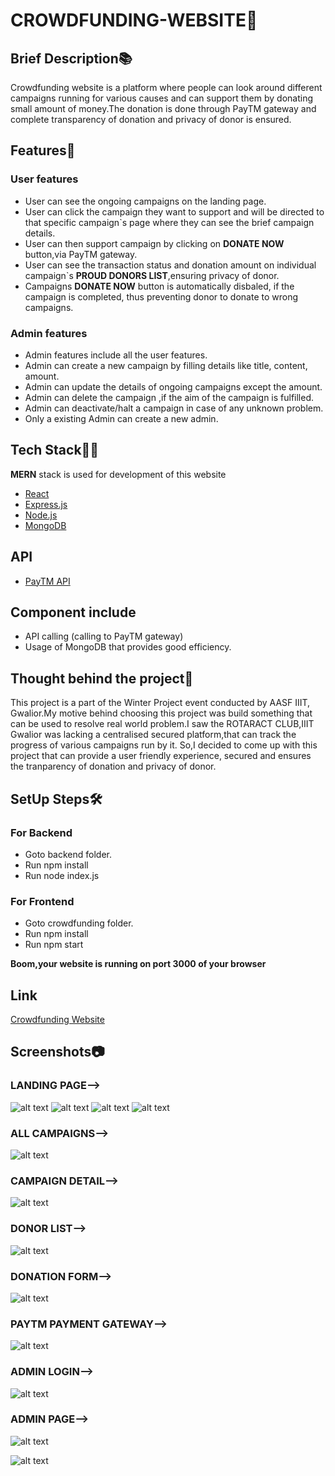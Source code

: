 # CROWDFUNDING-WEBSITE🤝 

## Brief Description📚
Crowdfunding website is a platform where people can look around different campaigns running for various causes and can support them by donating small amount of money.The donation is done through PayTM gateway
and complete transparency of donation and privacy of donor is ensured.

## Features🌟 

### User features

* User can see the ongoing campaigns on the landing page.
* User can click the campaign they want to support and will be directed to that specific campaign`s page where they can see the brief campaign details.
* User can then support campaign by clicking on **DONATE NOW** button,via PayTM gateway.
* User can see the transaction status and donation amount on individual campaign`s **PROUD DONORS LIST**,ensuring privacy of donor.
* Campaigns **DONATE NOW** button is automatically disbaled, if the campaign is completed, thus preventing donor to donate to wrong campaigns. 

### Admin features

* Admin features include all the user features.
* Admin can create a new campaign by filling details like title, content, amount.
* Admin can update the details of ongoing campaigns except the amount.
* Admin can delete the campaign ,if the aim of the campaign is fulfilled.
* Admin can deactivate/halt a campaign in case of any unknown problem.
* Only a existing Admin can create a new admin.

## Tech Stack👨‍💻

**MERN** stack is used for development of this website

* [React](https://reactjs.org/)
* [Express.js](https://expressjs.com/)
* [Node.js](https://nodejs.org/en/)
* [MongoDB](https://www.mongodb.com/)

## API

* [PayTM API](https://developer.paytm.com/)

## Component include

* API calling (calling to PayTM gateway)
* Usage of MongoDB that provides good efficiency.

## Thought behind the project🔮

This project is a part of the Winter Project event conducted by AASF IIIT, Gwalior.My motive behind choosing this project was build something that can be used to resolve real world problem.I saw the ROTARACT CLUB,IIIT Gwalior was lacking a centralised secured platform,that can track the progress of various campaigns run by it.
So,I decided to come up with this project that can provide a user friendly experience, secured and ensures the tranparency of donation and privacy of donor.

## SetUp Steps🛠️

### For Backend

* Goto backend folder.
* Run npm install
* Run node index.js

### For Frontend

* Goto crowdfunding folder.
* Run npm install
* Run npm start

**Boom,your website is running on port 3000 of your browser**

## Link
[Crowdfunding Website](https://crowdfundingweb.herokuapp.com/)

## Screenshots📷 

### LANDING PAGE-->
![alt text](https://github.com/PRATEEKVERMA-036/CROWDFUNDING-WEBSITE/blob/master/Crowfunding%20ss/Landingpage-1.PNG "Landingpage-1")
![alt text](https://github.com/PRATEEKVERMA-036/CROWDFUNDING-WEBSITE/blob/master/Crowfunding%20ss/Landingpage-2.PNG "Landingpage-2")
![alt text](https://github.com/PRATEEKVERMA-036/CROWDFUNDING-WEBSITE/blob/master/Crowfunding%20ss/Carousel-cards.PNG "Carousel-cards")
![alt text](https://github.com/PRATEEKVERMA-036/CROWDFUNDING-WEBSITE/blob/master/Crowfunding%20ss/Footer.PNG "Footer")

### ALL CAMPAIGNS-->
![alt text](https://github.com/PRATEEKVERMA-036/CROWDFUNDING-WEBSITE/blob/master/Crowfunding%20ss/Allcampaigns.PNG "Allcampaigns")

### CAMPAIGN DETAIL-->
![alt text](https://github.com/PRATEEKVERMA-036/CROWDFUNDING-WEBSITE/blob/master/Crowfunding%20ss/Campaign-detail.PNG "Campaign-detail")

### DONOR LIST-->
![alt text](https://github.com/PRATEEKVERMA-036/CROWDFUNDING-WEBSITE/blob/master/Crowfunding%20ss/DonorList.PNG "DonorList")

### DONATION FORM-->
![alt text](https://github.com/PRATEEKVERMA-036/CROWDFUNDING-WEBSITE/blob/master/Crowfunding%20ss/DonationForm.PNG "DonationForm")

### PAYTM PAYMENT GATEWAY-->
![alt text](https://github.com/PRATEEKVERMA-036/CROWDFUNDING-WEBSITE/blob/master/Crowfunding%20ss/PaytmGateway.PNG "PaytmGateway")

### ADMIN LOGIN-->
![alt text](https://github.com/PRATEEKVERMA-036/CROWDFUNDING-WEBSITE/blob/master/Crowfunding%20ss/AdminLoginpage.PNG "AdminLoginpage")

### ADMIN PAGE-->
![alt text](https://github.com/PRATEEKVERMA-036/CROWDFUNDING-WEBSITE/blob/master/Crowfunding%20ss/AdminPage-1.PNG "AdminPage-1")

![alt text](https://github.com/PRATEEKVERMA-036/CROWDFUNDING-WEBSITE/blob/master/Crowfunding%20ss/AdminPage-3.PNG "AdminPage-3")
